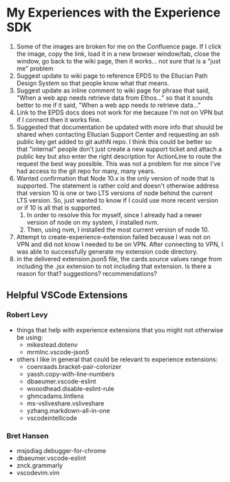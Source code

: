 # My Experiences with the Experience SDK

1. Some of the images are broken for me on the Confluence page. If I click the image, copy the link, load it in a new browser window/tab, close the window, go back to the wiki page, then it works... not sure that is a "just me" problem
2. Suggest update to wiki page to reference EPDS to the Ellucian Path Design System so that people know what that means.
3. Suggest update as inline comment to wiki page for phrase that said, "When a web app needs retrieve data from Ethos..." so that it sounds better to me if it said, "When a web app needs *to* retrieve data..."
4. Link to the EPDS docs does not work for me because I'm not on VPN but if I connect then it works fine.
5. Suggested that documentation be updated with more info that should be shared when contacting Ellucian Support Center and requesting an ssh public key get added to git authN repo. I think this could be better so that "internal" people don't just create a new support ticket and attach a public key but also enter the right description for ActionLine to route the request the best way possible. This was not a problem for me since I've had access to the git repo for many, many years.
6. Wanted confirmation that Node 10.x is the only version of node that is supported. The statement is rather cold and doesn't otherwise address that version 10 is one or two LTS versions of node behind the current LTS version. So, just wanted to know if I could use more recent version or if 10 is all that is supported.
   1. In order to resolve this for myself, since I already had a newer version of node on my system, I installed nvm.
   2. Then, using nvm, I installed the most current version of node 10.
7. Attempt to create-experience-extension failed because I was not on VPN and did not know I needed to be on VPN. After connecting to VPN, I was able to successfully generate my extension code directory.
8. in the delivered extension.json5 file, the cards.source values range from including the .jsx extension to not including that extension. Is there a reason for that? suggestions? recommendations?

## Helpful VSCode Extensions

### Robert Levy

* things that help with experience extensions that you might not otherwise be using:
  * mikestead.dotenv
  * mrmlnc.vscode-json5
* others I like in general that could be relevant to experience extensions:
  * coenraads.bracket-pair-colorizer
  * yassh.copy-with-line-numbers
  * dbaeumer.vscode-eslint
  * wooodhead.disable-eslint-rule
  * ghmcadams.lintlens
  * ms-vsliveshare.vsliveshare
  * yzhang.markdown-all-in-one
  * vscodeintellicode

### Bret Hansen

* msjsdiag.debugger-for-chrome
* dbaeumer.vscode-eslint
* znck.grammarly
* vscodevim.vim

